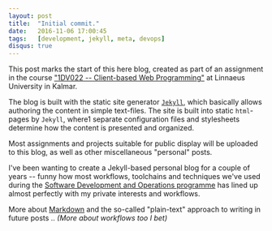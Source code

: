```yaml
---
layout: post
title:  "Initial commit."
date:   2016-11-06 17:00:45
tags:   [development, jekyll, meta, devops]
disqus: true
---
```


This post marks the start of this here blog, created as part of an assignment
in the course ["1DV022 -- Client-based Web Programming"][1dv022] at Linnaeus
University in Kalmar.

The blog is built with the static site generator [`Jekyll`][jekyll], which
basically allows authoring the content in simple text-files. The site is built
into static `html`-pages by `Jekyll`, where1 separate configuration files and
stylesheets determine how the content is presented and organized.

Most assignments and projects suitable for public display will be uploaded to
this blog, as well as other miscellaneous "personal" posts.

I've been wanting to create a Jekyll-based personal blog for a couple of years
-- funny how most workflows, toolchains and techniques we've used during the
[Software Development and Operations programme][udm] has lined up almost
perfectly with my private interests and workflows.

More about [Markdown][markdown] and the so-called "plain-text" approach to
writing in future posts .. _(More about workflows too I bet)_





[markdown]: https://daringfireball.net/projects/markdown/
[udm]: https://cms.lnu.se/education/programmes/NGUDM?l=en
[1dv022]: https://coursepress.lnu.se/kurs/klientbaserad-webbprogrammering/
[jekyll]: https://jekyllrb.com/
